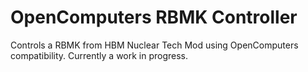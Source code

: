 # OpenComputers RBMK Controller
Controls a RBMK from HBM Nuclear Tech Mod using OpenComputers compatibility.
Currently a work in progress.
